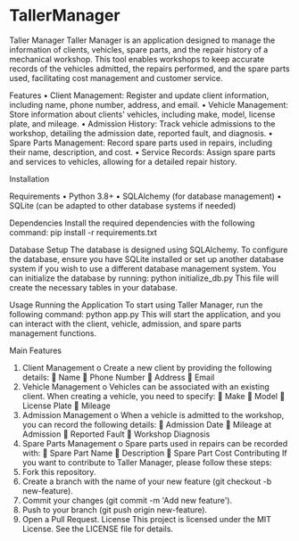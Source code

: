 # TallerManager
Taller Manager
Taller Manager is an application designed to manage the information of clients, vehicles, spare parts, and the repair history of a mechanical workshop. This tool enables workshops to keep accurate records of the vehicles admitted, the repairs performed, and the spare parts used, facilitating cost management and customer service.

Features
•	Client Management: Register and update client information, including name, phone number, address, and email.
•	Vehicle Management: Store information about clients' vehicles, including make, model, license plate, and mileage.
•	Admission History: Track vehicle admissions to the workshop, detailing the admission date, reported fault, and diagnosis.
•	Spare Parts Management: Record spare parts used in repairs, including their name, description, and cost.
•	Service Records: Assign spare parts and services to vehicles, allowing for a detailed repair history.

Installation

Requirements
•	Python 3.8+
•	SQLAlchemy (for database management)
•	SQLite (can be adapted to other database systems if needed)

Dependencies
Install the required dependencies with the following command:
pip install -r requirements.txt

Database Setup
The database is designed using SQLAlchemy. To configure the database, ensure you have SQLite installed or set up another database system if you wish to use a different database management system.
You can initialize the database by running:
python initialize_db.py
This file will create the necessary tables in your database.

Usage
Running the Application
To start using Taller Manager, run the following command:
python app.py
This will start the application, and you can interact with the client, vehicle, admission, and spare parts management functions.

Main Features
1.	Client Management
o	Create a new client by providing the following details:
	Name
	Phone Number
	Address
	Email
2.	Vehicle Management
o	Vehicles can be associated with an existing client. When creating a vehicle, you need to specify:
	Make
	Model
	License Plate
	Mileage
3.	Admission Management
o	When a vehicle is admitted to the workshop, you can record the following details:
	Admission Date
	Mileage at Admission
	Reported Fault
	Workshop Diagnosis
4.	Spare Parts Management
o	Spare parts used in repairs can be recorded with:
	Spare Part Name
	Description
	Spare Part Cost
Contributing
If you want to contribute to Taller Manager, please follow these steps:
1.	Fork this repository.
2.	Create a branch with the name of your new feature (git checkout -b new-feature).
3.	Commit your changes (git commit -m 'Add new feature').
4.	Push to your branch (git push origin new-feature).
5.	Open a Pull Request.
License
This project is licensed under the MIT License. See the LICENSE file for details.
